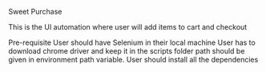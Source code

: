 Sweet Purchase

This is the UI automation where user will add items to cart and checkout

Pre-requisite
User should have Selenium in their local machine
User has to download chrome driver and keep it in the scripts folder
path should be given in environment path variable.
User should install all the dependencies
